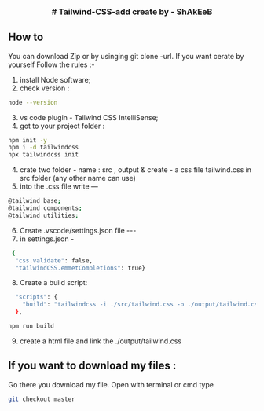 
<p align="center">
  <h3 align="center"># Tailwind-CSS-add create by - ShAkEeB</h3>
</p>

## How to

You can download Zip or by usinging git clone -url.
If you want cerate by yourself
Follow the rules :-

1. install Node software;
2. check version :

```sh
node --version
```

3. vs code plugin - Tailwind CSS IntelliSense;
4. got to your project folder :

```sh
npm init -y
npm i -d tailwindcss
npx tailwindcss init
```

4. crate two folder - name : src , output & create - a css file tailwind.css in src folder (any other name can use)
5. into the .css file write —

```sh
@tailwind base;
@tailwind components;
@tailwind utilities;
```

6. Create .vscode/settings.json file ---
7. in settings.json -

```sh
 {
  "css.validate": false,
  "tailwindCSS.emmetCompletions": true}
```

8. Create a build script:

```sh
  "scripts": {
    "build": "tailwindcss -i ./src/tailwind.css -o ./output/tailwind.css -w"
  },
```

```sh
npm run build
```

9. create a html file and link the ./output/tailwind.css

## If you want to download my files :
   Go there you download my file. Open with terminal or cmd
   type
```sh
git checkout master
```
   
